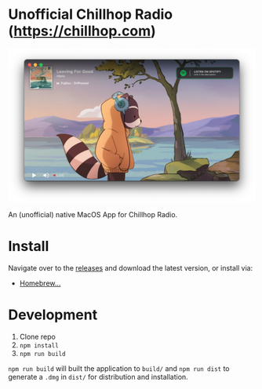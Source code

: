 # Unofficial Chillhop Radio (https://chillhop.com)

![](screenshot.png)

An (unofficial) native MacOS App for Chillhop Radio.

# Install

Navigate over to the [releases](https://github.com/aubreypwd/chillhop-radio-mac/releases) and download the latest version, or install via:

- [Homebrew...](https://github.com/aubreypwd/homebrew-cask#chillhop-radio)

# Development

1. Clone repo
2. `npm install`
3. `npm run build`

`npm run build` will built the application to `build/` and  `npm run dist` to generate a `.dmg` in `dist/` for distribution and installation.
